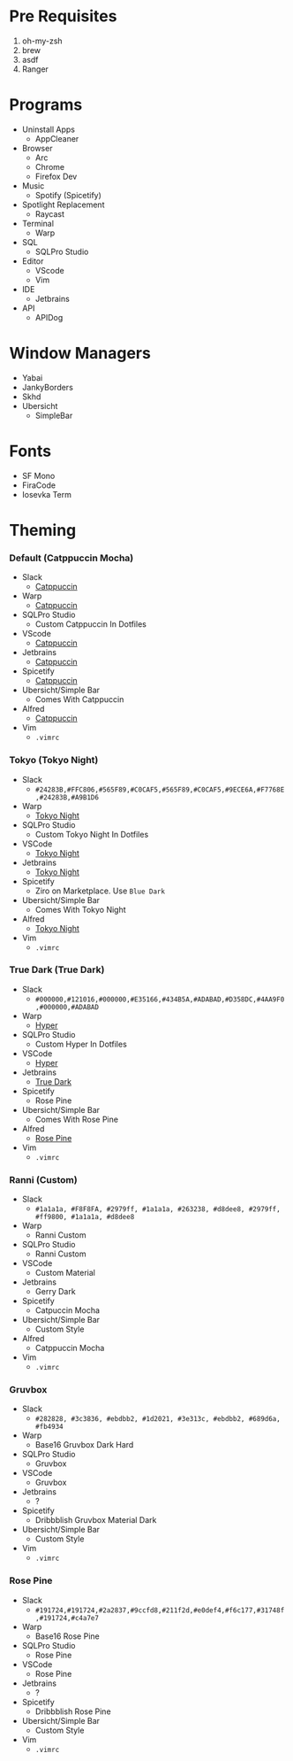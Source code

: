 # Pre Requisites

1. oh-my-zsh
2. brew
3. asdf
4. Ranger

# Programs

- Uninstall Apps
  - AppCleaner
- Browser
  - Arc
  - Chrome
  - Firefox Dev
- Music
  - Spotify (Spicetify)
- Spotlight Replacement
  - Raycast
- Terminal
  - Warp
- SQL
  - SQLPro Studio
- Editor
  - VScode
  - Vim
- IDE
  - Jetbrains
- API
  - APIDog

# Window Managers

- Yabai
- JankyBorders
- Skhd
- Ubersicht
  - SimpleBar

# Fonts

- SF Mono
- FiraCode
- Iosevka Term

# Theming

### Default (Catppuccin Mocha)

- Slack
  - [Catppuccin](https://github.com/catppuccin/slack)
- Warp
  - [Catppuccin](https://github.com/catppuccin/warp)
- SQLPro Studio
  - Custom Catppuccin In Dotfiles
- VScode
  - [Catppuccin](https://marketplace.visualstudio.com/items?itemName=Catppuccin.catppuccin-vsc)
- Jetbrains
  - [Catppuccin](https://plugins.jetbrains.com/plugin/18682-catppuccin-theme)
- Spicetify
  - [Catppuccin](https://github.com/catppuccin/spicetify?tab=readme-ov-file)
- Ubersicht/Simple Bar
  - Comes With Catppuccin
- Alfred
  - [Catppuccin](https://github.com/catppuccin/alfred)
- Vim
  - `.vimrc`

### Tokyo (Tokyo Night)

- Slack
  - `#24283B,#FFC806,#565F89,#C0CAF5,#565F89,#C0CAF5,#9ECE6A,#F7768E,#24283B,#A9B1D6`
- Warp
  - [Tokyo Night](https://github.com/warpdotdev/themes)
- SQLPro Studio
  - Custom Tokyo Night In Dotfiles
- VSCode
  - [Tokyo Night](https://marketplace.visualstudio.com/items?itemName=enkia.tokyo-night)
- Jetbrains
  - [Tokyo Night](https://plugins.jetbrains.com/plugin/18820-tokyo-night-theme)
- Spicetify
  - Ziro on Marketplace. Use `Blue Dark`
- Ubersicht/Simple Bar
  - Comes With Tokyo Night
- Alfred
  - [Tokyo Night](https://www.alfredapp.com/extras/theme/puSaeqbft2/)
- Vim
  - `.vimrc`

### True Dark (True Dark)

- Slack
  - `#000000,#121016,#000000,#E35166,#434B5A,#ADABAD,#D358DC,#4AA9F0,#000000,#ADABAD`
- Warp
  - [Hyper](https://github.com/warpdotdev/themes)
- SQLPro Studio
  - Custom Hyper In Dotfiles
- VSCode
  - [Hyper](https://marketplace.visualstudio.com/items?itemName=hsnazar.hyper-term-theme)
- Jetbrains
  - [True Dark](https://plugins.jetbrains.com/plugin/19348-true-dark)
- Spicetify
  - Rose Pine
- Ubersicht/Simple Bar
  - Comes With Rose Pine
- Alfred
  - [Rose Pine](https://github.com/rose-pine/alfred)
- Vim
  - `.vimrc`

### Ranni (Custom)

- Slack
  - `#1a1a1a, #F8F8FA, #2979ff, #1a1a1a, #263238, #d8dee8, #2979ff, #ff9800, #1a1a1a, #d8dee8`
- Warp
  - Ranni Custom
- SQLPro Studio
  - Ranni Custom
- VSCode
  - Custom Material
- Jetbrains
  - Gerry Dark
- Spicetify
  - Catpuccin Mocha
- Ubersicht/Simple Bar
  - Custom Style
- Alfred
  - Catppuccin Mocha
- Vim
  - `.vimrc`

### Gruvbox

- Slack
  - `#282828, #3c3836, #ebdbb2, #1d2021, #3e313c, #ebdbb2, #689d6a, #fb4934`
- Warp
  - Base16 Gruvbox Dark Hard
- SQLPro Studio
  - Gruvbox
- VSCode
  - Gruvbox
- Jetbrains
  - ?
- Spicetify
  - Dribbblish Gruvbox Material Dark
- Ubersicht/Simple Bar
  - Custom Style
- Vim
  - `.vimrc`

### Rose Pine

- Slack
  - `#191724,#191724,#2a2837,#9ccfd8,#211f2d,#e0def4,#f6c177,#31748f,#191724,#c4a7e7`
- Warp
  - Base16 Rose Pine
- SQLPro Studio
  - Rose Pine
- VSCode
  - Rose Pine
- Jetbrains
  - ?
- Spicetify
  - Dribbblish Rose Pine
- Ubersicht/Simple Bar
  - Custom Style
- Vim
  - `.vimrc`
